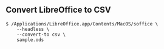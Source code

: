 ## Convert LibreOffice to CSV

```
$ /Applications/LibreOffice.app/Contents/MacOS/soffice \
    --headless \
    --convert-to csv \
    sample.ods
```
